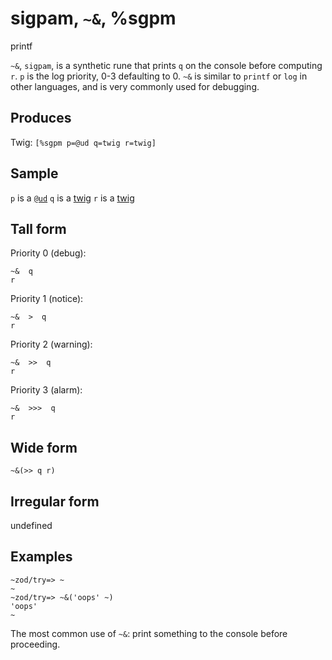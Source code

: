 sigpam, `~&`, %sgpm
============================

printf

`~&`, `sigpam`, is a synthetic rune that prints `q` on the console
before computing `r`. `p` is the log priority, 0-3 defaulting to 0. `~&`
is similar to `printf` or `log` in other languages, and is very commonly
used for debugging.

Produces
--------

Twig: `[%sgpm p=@ud q=twig r=twig]`

Sample
------

`p` is a [`@ud`]() `q` is a [twig]() `r` is a [twig]()

Tall form
---------

Priority 0 (debug):

    ~&  q
    r

Priority 1 (notice):

    ~&  >  q
    r

Priority 2 (warning):

    ~&  >>  q
    r

Priority 3 (alarm):

    ~&  >>>  q
    r

Wide form
---------

    ~&(>> q r)

Irregular form
--------------

undefined

Examples
--------

    ~zod/try=> ~
    ~
    ~zod/try=> ~&('oops' ~)
    'oops'
    ~

The most common use of `~&`: print something to the console before
proceeding.
